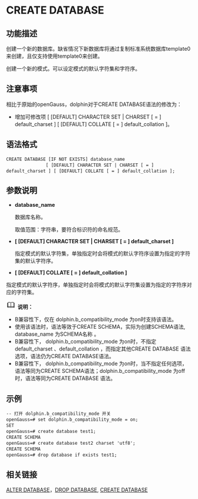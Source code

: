 # CREATE DATABASE<a name="ZH-CN_TOPIC_0289900066"></a>

## 功能描述<a name="zh-cn_topic_0283137050_zh-cn_topic_0237122099_zh-cn_topic_0059778277_s3ea6af3a84d74f1ab7dceb8bb54ed134"></a>

创建一个新的数据库。缺省情况下新数据库将通过复制标准系统数据库template0来创建，且仅支持使用template0来创建。

创建一个新的模式。可以设定模式的默认字符集和字符序。

## 注意事项<a name="zh-cn_topic_0283137050_zh-cn_topic_0237122099_zh-cn_topic_0059778277_s818d4df5d095482f86d8e7258a75df1b"></a>

相比于原始的openGauss，dolphin对于CREATE DATABASE语法的修改为：

- 增加可修改项 [ [DEFAULT] CHARACTER SET | CHARSET [ = ] default_charset ] [ [DEFAULT] COLLATE [ = ] default_collation ]。

## 语法格式<a name="zh-cn_topic_0283137050_zh-cn_topic_0237122099_zh-cn_topic_0059778277_s819ed4de9ed04006954df8016e5e4858"></a>

```
CREATE DATABASE [IF NOT EXISTS] database_name
               [ [DEFAULT] CHARACTER SET | CHARSET [ = ] default_charset ] [ [DEFAULT] COLLATE [ = ] default_collation ];
```

## 参数说明<a name="zh-cn_topic_0283137050_zh-cn_topic_0237122099_zh-cn_topic_0059778277_s1d6127a393bf4f6d8fdac63105932d16"></a>

- **database\_name**

  数据库名称。

  取值范围：字符串，要符合标识符的命名规范。

- **[ [DEFAULT] CHARACTER SET | CHARSET [ = ] default_charset ]**

  指定模式的默认字符集，单独指定时会将模式的默认字符序设置为指定的字符集的默认字符序。

-  **[ [DEFAULT] COLLATE [ = ] default_collation ]**

  指定模式的默认字符序，单独指定时会将模式的默认字符集设置为指定的字符序对应的字符集。

  ![](public_sys-resources/icon-note.gif) **说明：** 

  -   B兼容性下，仅在 dolphin.b_compatibility_mode 为on时支持该语法。
  -   使用该语法时，语法等效于CREATE SCHEMA，实际为创建SCHEMA语法, database\_name 为SCHEMA名称 。
  -   B兼容性下， dolphin.b_compatibility_mode 为on时，不指定 default_charset 、default_collation ，而指定其他CREATE DATABASE 语法选项，语法仍为CREATE DATABASE语法。
  -   B兼容性下， dolphin.b_compatibility_mode 为on时，当不指定任何选项，语法等同为CREATE SCHEMA语法；dolphin.b_compatibility_mode 为off时，语法等同为CREATE DATABASE 语法。



## 示例<a name="zh-cn_topic_0283137050_zh-cn_topic_0237122099_zh-cn_topic_0059778277_s6be7b8abbb4b4aceb9dae686434d672c"></a>

```
-- 打开 dolphin.b_compatibility_mode 开关
openGauss=# set dolphin.b_compatibility_mode = on;
SET
openGauss=# create database test1;
CREATE SCHEMA
openGauss=# create database test2 charset 'utf8';
CREATE SCHEMA
openGauss=# drop database if exists test1;
```

## 相关链接<a name="zh-cn_topic_0283137050_zh-cn_topic_0237122099_zh-cn_topic_0059778277_s4693856e1f6240dc98de7d6faf52f136"></a>

[ALTER DATABASE](dolphin-ALTER-DATABASE.md)，[DROP DATABASE](dolphin-DROP-DATABASE.md),  [CREATE DATABASE](CREATE-DATABASE.md)
